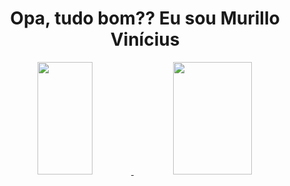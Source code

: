 <center><h1> Opa, tudo bom?? Eu sou Murillo Vinícius</h1></center>

<div align="center">
  <a href="https://github.com/rafaballerini">
  <img width ="42%" height="180em" src="https://github-readme-stats.vercel.app/api?username=murillou&show_icons=true&theme=chartreuse-dark&include_all_commits=true&count_private=true"/>
  <img width = "50%" height="180em" src="https://github-readme-stats.vercel.app/api/top-langs/?username=murillou&layout=compact&langs_count=7&theme=chartreuse-dark"/>
</div>
